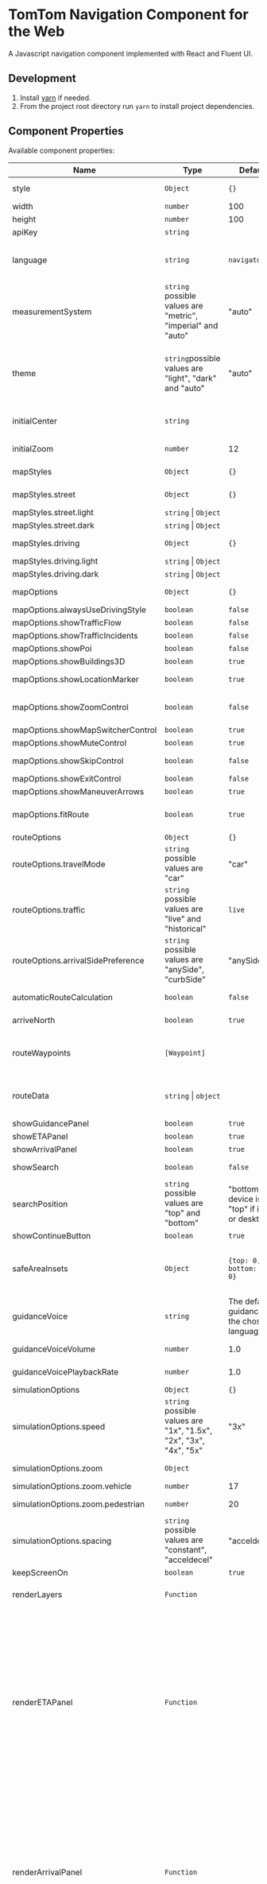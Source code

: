 # TomTom Navigation Component for the Web

A Javascript navigation component implemented with React and Fluent UI.

## Development

1. Install [yarn](https://classic.yarnpkg.com/en/docs/install#mac-stable) if needed.
2. From the project root directory run `yarn` to install project dependencies.

## Component Properties

Available component properties:

| Name                              | Type                                                                                                     | Default value                                                         | Description                                                                                                                                                                                                                                             |
| --------------------------------- | -------------------------------------------------------------------------------------------------------- | --------------------------------------------------------------------- | ------------------------------------------------------------------------------------------------------------------------------------------------------------------------------------------------------------------------------------------------------- |
| style                             | `Object`                                                                                                 | `{}`                                                                  | A JavaScript object with CSS properties to style the component.                                                                                                                                                                                         |
| width                             | `number`                                                                                                 | 100                                                                   | The component width in pixels.                                                                                                                                                                                                                          |
| height                            | `number`                                                                                                 | 100                                                                   | The component height in pixels.                                                                                                                                                                                                                         |
| apiKey                            | `string`                                                                                                 |                                                                       | The TomTom API key.                                                                                                                                                                                                                                     |
| language                          | `string`                                                                                                 | `navigator.language`                                                  | Language used for the component UI controls, map and guidance instructions. An [IETF language code tag](https://datahub.io/core/language-codes). Only "en-" and "nl-" variants are currently supported.                                                 |
| measurementSystem                 | `string` possible values are "metric", "imperial" and "auto"                                             | "auto"                                                                | The measurement system. If "auto" is selected the measurement system will be based on the route location.                                                                                                                                               |
| theme                             | `string`possible values are "light", "dark" and "auto"                                                   | "auto"                                                                | The componnent theme. Influences both the map style and the theme used for the components overlaid on the map. If "auto" is selected will use the `prefers-color-scheme` media feature to detect if the user has requested light or dark color schemes. |
| initialCenter                     | `string`                                                                                                 |                                                                       | Initial map center specifed in the format "longitude,latitude". This is set once when the component is mounted.                                                                                                                                         |
| initialZoom                       | `number`                                                                                                 | 12                                                                    | Initial zoom level. This is set once when the component is mounted.                                                                                                                                                                                     |
| mapStyles                        | `Object`                                                                                                 | `{}`                                                                  | Map style overrides, allowing custom styles to be provided for the street and driving styles.                                                                                                                                                                       |
| mapStyles.street                        | `Object`                                                                                                 | `{}`                                                                  | Specify custom styles, light and dark, to use for the street styles.                                                                                                                                                                        |
| mapStyles.street.light                        | `string` \| `Object`                                                                                                 |                                                                   | The light street style.                                                                                                                                                                        |
| mapStyles.street.dark                        | `string` \| `Object`                                                                                                 |                                                                   | The dark street style.                                                                                                                                                                        |
| mapStyles.driving                        | `Object`                                                                                                 | `{}`                                                                  | Specify custom styles, light and dark, to use for the driving styles.                                                                                                                                                                        |
| mapStyles.driving.light                        | `string` \| `Object`                                                                                                 |                                                                   | The light driving style.                                                                                                                                                                        |
| mapStyles.driving.dark                        | `string` \| `Object`                                                                                                 |                                                                   | The dark driving style.                                                                                                                                                                        |
| mapOptions                        | `Object`                                                                                                 | `{}`                                                                  | Options controlling what content and controls are displayed on the map interface.                                                                                                                                                                       |
| mapOptions.alwaysUseDrivingStyle  | `boolean`                                                                                                | `false`                                                               | If `true` always use the driving map style.                                                                                                                                                                                                             |
| mapOptions.showTrafficFlow        | `boolean`                                                                                                | `false`                                                               | Show the traffic flow layer.                                                                                                                                                                                                                            |
| mapOptions.showTrafficIncidents   | `boolean`                                                                                                | `false`                                                               | Show the traffic incidents layer.                                                                                                                                                                                                                       |
| mapOptions.showPoi                | `boolean`                                                                                                | `false`                                                               | Show the POI layer.                                                                                                                                                                                                                                     |
| mapOptions.showBuildings3D        | `boolean`                                                                                                | `true`                                                                | Show the 3D buildings layer.                                                                                                                                                                                                                            |
| mapOptions.showLocationMarker     | `boolean`                                                                                                | `true`                                                                | Show a location marker for the user's current location.                                                                                                                                                                                                 |
| mapOptions.showZoomControl        | `boolean`                                                                                                | `false`                                                               | Show the zoom control. This control, when enabled is not shown if the device is a phone due to space limitations.                                                                                                                                       |
| mapOptions.showMapSwitcherControl | `boolean`                                                                                                | `true`                                                                | Show the map style switcher control.                                                                                                                                                                                                                    |
| mapOptions.showMuteControl        | `boolean`                                                                                                | `true`                                                                | Show the mute control.                                                                                                                                                                                                                                  |
| mapOptions.showSkipControl        | `boolean`                                                                                                | `false`                                                               | Show a control for skipping to the route destination.                                                                                                                                                                                                   |
| mapOptions.showExitControl        | `boolean`                                                                                                | `false`                                                               | Show a control for exiting the component.                                                                                                                                                                                                               |
| mapOptions.showManeuverArrows     | `boolean`                                                                                                | `true`                                                                | Shows maneuver arrows along the route.                                                                                                                                                                                                                  |
| mapOptions.fitRoute               | `boolean`                                                                                                | `true`                                                                | If `true` the map bounds will be fit to the route bounds, or route waypoint bounds if the `automaticRouteCalcuation` property is `false`.                                                                                                               |
| routeOptions                        | `Object` | `{}`                                                                 | Options affecting route calculation.                                                                                                                                                                                                        |
| routeOptions.travelMode                        | `string` possible values are "car" | "car"                                                                 | The travel mode used for the route calculation.                                                                                                                                                                                                         |
| routeOptions.traffic                           | `string` possible values are "live" and "historical"                                                                                               | `live`                                                                | Decides how traffic is considered for computing routes.                                                                                                                                                                                                                |
| routeOptions.arrivalSidePreference             | `string` possible values are "anySide", "curbSide"                                                       | "anySide"                                                             | Specifies the preference of roadside on arrival to waypoints and destination. Stop on the road has to be set at least two meters to the preferred side, otherwise the behavior will default to "anySide". |
| automaticRouteCalculation         | `boolean`                                                                                                | `false`                                                               | Automatically calculates a route when more than 1 waypoint is provided.                                                                                                                                                                                 |
| arriveNorth         | `boolean`                                                                                                | `true`                                                               | When `true`, the map's bearing will be set to North when zooming out on the destination.                                                                                                                                                                                 |
| routeWaypoints                    | `[Waypoint]`                                                                                             |                                                                       | An array of records for the route's waypoints. See description of the `Waypoint` record below. When `automaticRouteCalculation` is `true`, these waypoints will be used in the route calculation.                                                                                                                                                         |
| routeData                         | `string` \| `object`                                                                                   |                                                                       | URL to a precalculated route result or the route result data. This is expected to be a GeoJSON representation of a result from the TomTom Maps Routing API calculateRoute endpoint.                                                                     |
| showGuidancePanel                 | `boolean`                                                                                                | `true`                                                                | Show the navigation guidance panel.                                                                                                                                                                                                                     |   
| showETAPanel                      | `boolean`                                                                                                | `true`                                                                | Show the ETA panel.                                                                                                                                                                                                                                     |
| showArrivalPanel                  | `boolean`                                                                                                | `true`                                                                | Show the navigation arrival panel.                                                                                                                                                                                                                      |
| showSearch                        | `boolean`                                                                                                | `false`                                                               | If `true` shows a search panel. This panel is currently non-functional.                                                                                                                                                                                 |
| searchPosition                    | `string` possible values are "top" and "bottom"                                                          | "bottom" if the device is a phone, "top" if it's a tablet or desktop. | Where to position the search panel.                                                                                                                                                                                                                     |
| showContinueButton                | `boolean`                                                                                                | `true`                                                                | Show the navigation continue button.                                                                                                                                                                                                                    |
| safeAreaInsets                    | `Object`                                                                                                 | `{top: 0, right: 0, bottom: 0, left: 0}`                              | The safe area reflects the area not covered by a mobile device's notch or navigation status or toolbars. The insets in this property are applied when positioning component elements such as the NextInstructionPanel.                                  |                                            |
| guidanceVoice                     | `string`                                                                                                 | The default guidance voice for the chosen language.                   | The name of a text-to-speech voice provided by the Microsoft Speech Service. Available voices can be found [here](https://learn.microsoft.com/en-us/azure/ai-services/speech-service/language-support?tabs=tts#standard-voices).                        |
| guidanceVoiceVolume               | `number`                                                                                                 | 1.0                                                                   | The guidance voice volume. Must be a number between 0.0 (silent) and 1.0 (highest).                                                                                                                                                                     |
| guidanceVoicePlaybackRate         | `number`                                                                                                 | 1.0                                                                   | The guidance voice playback rate. 1 indicates normal speed, 2 twice as fast, 0.5 half as fast etc.                                                                                                                                                      |
| simulationOptions                   | `Object`     | `{}`                                                                  | Navigation simulation options.                                                                                                                                                                                                                        |
| simulationOptions.speed                   | `string` possible values are "1x", "1.5x", "2x", "3x", "4x", "5x"                                        | "3x"                                                                  | The navigation simulation speed.                                                                                                                                                                                                                        |
| simulationOptions.zoom                   | `Object`                                         |                                                                   | Simulation zoom level for vehicle and pedestrian navigation.                                                                                                                                                                                                                        |
| simulationOptions.zoom.vehicle                   | `number`                                         | 17                                                                   | Simulation zoom level for vehicle navigation.                                                                                                                                                                                                                        |
| simulationOptions.zoom.pedestrian                   | `number`                                         | 20                                                                  | Simulation zoom level for vehicle pedestrian navigation.                                                                                                                                                                                                                        |
| simulationOptions.spacing                   | `string` possible values are "constant", "acceldecel"                                         | "acceldecel"                                                                  | - If "constant" zoom when not maneuvering.<br> - If "acceldecel" zoom at 30mph.                                                                                                                                                                                                                        |
| keepScreenOn                      | `boolean`                                                                                                | `true`                                                                | Prevents the device from falling asleep.                                                                                                                                                                                                                |
| renderLayers                      | `Function`                                                                                               |                                                                       | A render prop that can be used to render custom map layers e.g. `renderLayers={(map) => (<CustomLayer map={map} />)}`                                                                                                                                   |
| renderETAPanel                      | `Function`                                                                                               |                                                                       | A render prop that can be used to render a custom ETA panel in place of the built-in panel e.g. <pre>renderETAPanel: ({<br>&nbsp;&nbsp;&nbsp;&nbsp;route,<br>&nbsp;&nbsp;&nbsp;&nbsp;measurementSystem,<br>&nbsp;&nbsp;&nbsp;&nbsp;isNavigating,<br>&nbsp;&nbsp;&nbsp;&nbsp;onStartNavigation,<br>&nbsp;&nbsp;&nbsp;&nbsp;onStopNavigation<br>}) => (<br>&nbsp;&nbsp;&nbsp;&nbsp;&lt;ETAPanel<br>&nbsp;&nbsp;&nbsp;&nbsp;&nbsp;&nbsp;customer=&#123;customer&#125;<br>&nbsp;&nbsp;&nbsp;&nbsp;&nbsp;&nbsp;destination=&#123;destination&#125;<br>&nbsp;&nbsp;&nbsp;&nbsp;&nbsp;&nbsp;progress=&#123;progress&#125;<br>&nbsp;&nbsp;&nbsp;&nbsp;&nbsp;&nbsp;route=&#123;route&#125;<br>&nbsp;&nbsp;&nbsp;&nbsp;&nbsp;&nbsp;measurementSystem=&#123;measurementSystem&#125;<br>&nbsp;&nbsp;&nbsp;&nbsp;&nbsp;&nbsp;isNavigating=&#123;isNavigating&#125;<br>&nbsp;&nbsp;&nbsp;&nbsp;&nbsp;&nbsp;onStartNavigation=&#123;onStartNavigation&#125;<br>&nbsp;&nbsp;&nbsp;&nbsp;&nbsp;&nbsp;onStopNavigation=&#123;onStopNavigation&#125;<br>&nbsp;&nbsp;&nbsp;&nbsp;/&gt;)</pre> |
| renderArrivalPanel                      | `Function`                                                                                               |                                                                       | A render prop that can be used to render a custom Arrival panel in place of the built-in panel e.g. <pre>renderArrivalPanel=(&#123;<br>&nbsp;&nbsp;&nbsp;&nbsp;onStopNavigation,<br>&nbsp;&nbsp;&nbsp;&nbsp;onNavigationContinue<br>&#125;) => (<br>&nbsp;&nbsp;&nbsp;&nbsp;&lt;ArrivalPanel<br>&nbsp;&nbsp;&nbsp;&nbsp;&nbsp;&nbsp;customer=&#123;customer&#125;<br>&nbsp;&nbsp;&nbsp;&nbsp;&nbsp;&nbsp;destination=&#123;destination&#125;<br>&nbsp;&nbsp;&nbsp;&nbsp;&nbsp;&nbsp;destinationText=&#123;destinationText&#125;<br>&nbsp;&nbsp;&nbsp;&nbsp;&nbsp;&nbsp;lastManeuver=&#123;lastManeuver&#125;<br>&nbsp;&nbsp;&nbsp;&nbsp;&nbsp;&nbsp;showContinueButton<br>&nbsp;&nbsp;&nbsp;&nbsp;&nbsp;&nbsp;continueButtonText=&#123;continueButtonText&#125;<br>&nbsp;&nbsp;&nbsp;&nbsp;&nbsp;&nbsp;onStopNavigation=&#123;onStopNavigation&#125;<br>&nbsp;&nbsp;&nbsp;&nbsp;&nbsp;&nbsp;onNavigationContinue=&#123;onNavigationContinue&#125;<br>&nbsp;&nbsp;&nbsp;&nbsp;/&gt;)</pre> |
| onMapReady                    | `function`                                                                                               | | Fired when the map is ready.  |
| onRouteUpdated                    | `function`                                                                                               |                                                                       | Fired when the route has been updated for the provided waypoints. Also fired when a precalculated route has been fetched.                                                                                                                               |
| onNavigationStarted               | `function`                                                                                               |                                                                       | Fired when navigation is started.                                                                                                                                                                                                                       |
| onNavigationStopped               | `function`                                                                                               |                                                                       | Fired when navigation is stopped.                                                                                                                                                                                                                       |
| onProgressUpdate                  | `function`                                                                                               |                                                                       | Fired each time a location update occurs during navigation.                                                                                                                                                                                             |
| onDestinationReached              | `function`                                                                                               |                                                                       | Fired when the destination is reached.                                                                                                                                                                                                                  |
| onContinue                        | `function`                                                                                               |                                                                       | Fired when the arrival panel's continue button is clicked.                                                                                                                                                                                              |

## Waypoint

Route waypoint records must have `longitude` and `latitude` properties, other properties are optional.

| Name        | Type              | Required | Description                                                                                                                                                                                                                                                                  |
| ----------- | ----------------- | -------- | ---------------------------------------------------------------------------------------------------------------------------------------------------------------------------------------------------------------------------------------------------------------------------- |
| coordinates | `[number,number]` | Yes      | The waypoint coordinates specified as `[longitude,latitude]`.                                                                                                                                                                                                                |
| name        | `string`          | No       | The location name.                                                                                                                                                                                                                                                           |
| address     | `string`          | No       | The location address.                                                                                                                                                                                                                                                        |
| icon        | `Object`          | No       | Object providing icon properties                                                                                                                                                                                                                                             |
| icon.url    | `string`          | No       | URL for an image to use to represent the location on the map.                                                                                                                                                                                                                |
| icon.width  | `number`          | No       | Width of the icon in pixels.                                                                                                                                                                                                                                                 |
| icon.height | `number`          | No       | Height of the icon in pixels.                                                                                                                                                                                                                                                |
| icon.anchor | `string`          | No       | A string indicating the part of the icon that should be positioned closest to the coordinate. Options are 'center' , 'top' , 'bottom' , 'left' , 'right' , 'top-left' , 'top-right' , 'bottom-left' , and 'bottom-right'.                                                    |
| icon.offset | `[number,number]` | No       | An array where the first element is the horizontal offset in pixels to apply relative to the icon's center (a negative value indicates left) and the second element is the vertical offset in pixels to apply relative to the icon's center (a negative value indicates up). |

## Component Events

The navigation component uses 2 mechanisms for communicating state changes, callbacks and events fired using window.postMessage().

#### onMapReady

Fired when the map is ready. The `Map` object is passed to the callback.

##### Message Properties

| Name    | Value    | Description         |
| ------- | -------- | ------------------- |
| `map` | `Object` | The Map object. |

#### onRouteUpdated

Fired when the route has been updated for the provided waypoints. Also fired when a precalculated route has been fetched. The route GeoJSON is passed to the callback.

##### Message Properties

| Name    | Value    | Description         |
| ------- | -------- | ------------------- |
| `route` | `Object` | Route GeoJSON data. |

#### onNavigationStarted

Fired when navigation is started.

#### onNavigationStopped

Fired when navigation is stopped.

| Name   | Value                                  | Description       |
| ------ | -------------------------------------- | ----------------- |
| `type` | "TomTomNavigation.OnNavigationStopped" | The message type. |

#### onProgressUpdate

Fired each time a location update occurs during navigation.

| Name                   | Value                    | Description                   |
| ---------------------- | ------------------------ | ----------------------------- |
| `progress`             | `Object`                 | Progress data.                |
| `progress.coordinates` | [`longitude`,`latitude`] | Current location coordinates. |
| `progress.bearing`     | `number`                 | Current location bearing.     |
| `progress.elapsedTime` | `number`                 | The elapsed time in secconds. |

#### onDestinationReached

Fired when the destination is reached.

| Name       | Value    | Description                                    |
| ---------- | -------- | ---------------------------------------------- |
| `manuever` | `string` | The maneuver code for the last maneuver taken. |

|  
| `destination` | `Object` | Route destination record. |
| `destination.coordinates` | `Array` | The destination coordinates in the format [`longitude`, `latitude`] |
| `destination.name` | `string` | The destination name (if provided). |
| `destination.address` | `string` | The destination address (if provided). |
| `destination.icon` | `Object` | Properties specifying the icon for the record (if provided). |

#### onContinue

Fired when the arrival panel's continue button is clicked.

### Event handling using window.postMessage()

To listen for events dispatched by the component using `window.postMessage()` add an event listener to the `window` for the "message" event e.g.

```
window.addEventListener(
  "message",
  (event) => {
	 const {data} = event;
	 ...
  },
  false,
);
```

The `data` property of the event contains the message data sent by the component. The message data has a `type` property which identifies the message as having been by the navigation component and the particular state change that has occurred.

## Testing

Route test data can be found in the [data](data) directory.
